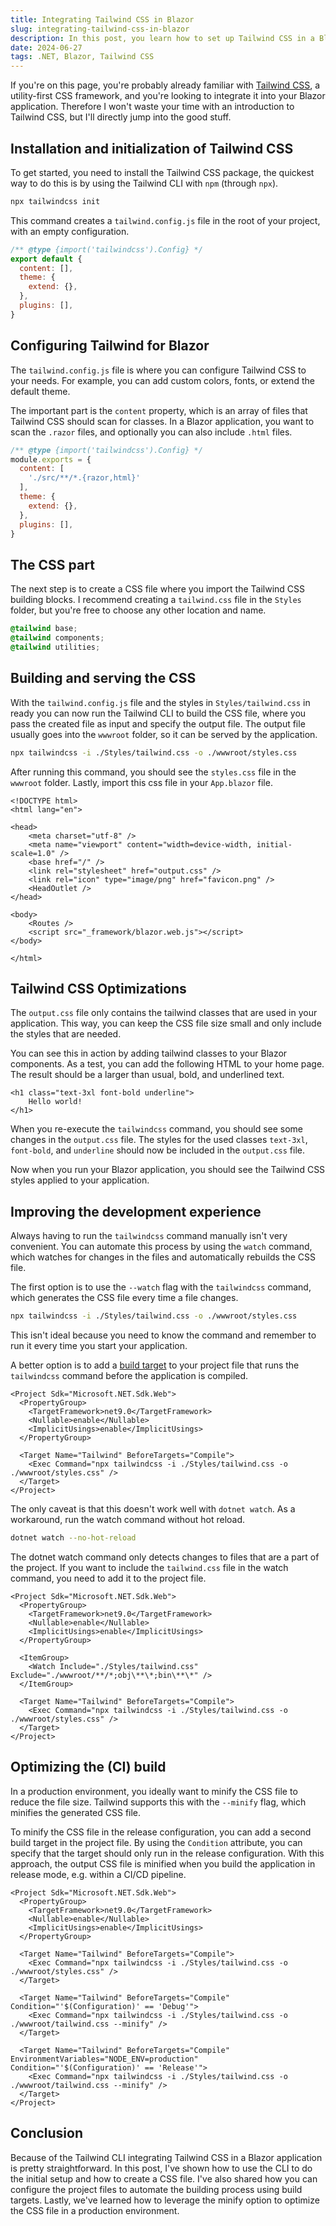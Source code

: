 ```yaml
---
title: Integrating Tailwind CSS in Blazor
slug: integrating-tailwind-css-in-blazor
description: In this post, you learn how to set up Tailwind CSS in a Blazor application, how to optimize the development experience, and how to minify the CSS file in a production environment.
date: 2024-06-27
tags: .NET, Blazor, Tailwind CSS
---
```


If you're on this page, you're probably already familiar with [Tailwind CSS](https://tailwindcss.com/), a utility-first CSS framework, and you're looking to integrate it into your Blazor application.
Therefore I won't waste your time with an introduction to Tailwind CSS, but I'll directly jump into the good stuff.

## Installation and initialization of Tailwind CSS

To get started, you need to install the Tailwind CSS package, the quickest way to do this is by using the Tailwind CLI with `npm` (through `npx`).

```bash
npx tailwindcss init
```

This command creates a `tailwind.config.js` file in the root of your project, with an empty configuration.

```js:tailwind.config.js
/** @type {import('tailwindcss').Config} */
export default {
  content: [],
  theme: {
    extend: {},
  },
  plugins: [],
}
```

## Configuring Tailwind for Blazor

The `tailwind.config.js` file is where you can configure Tailwind CSS to your needs.
For example, you can add custom colors, fonts, or extend the default theme.

The important part is the `content` property, which is an array of files that Tailwind CSS should scan for classes.
In a Blazor application, you want to scan the `.razor` files, and optionally you can also include `.html` files.

```js:tailwind.config.js {3-5}
/** @type {import('tailwindcss').Config} */
module.exports = {
  content: [
    './src/**/*.{razor,html}'
  ],
  theme: {
    extend: {},
  },
  plugins: [],
}
```

## The CSS part

The next step is to create a CSS file where you import the Tailwind CSS building blocks.
I recommend creating a `tailwind.css` file in the `Styles` folder, but you're free to choose any other location and name.

```css:Styles/tailwind.css
@tailwind base;
@tailwind components;
@tailwind utilities;
```

## Building and serving the CSS

With the `tailwind.config.js` file and the styles in `Styles/tailwind.css` in ready you can now run the Tailwind CLI to build the CSS file, where you pass the created file as input and specify the output file.
The output file usually goes into the `wwwroot` folder, so it can be served by the application.

```bash
npx tailwindcss -i ./Styles/tailwind.css -o ./wwwroot/styles.css
```

After running this command, you should see the `styles.css` file in the `wwwroot` folder.
Lastly, import this css file in your `App.blazor` file.

```html:app.blazor {8}
<!DOCTYPE html>
<html lang="en">

<head>
    <meta charset="utf-8" />
    <meta name="viewport" content="width=device-width, initial-scale=1.0" />
    <base href="/" />
    <link rel="stylesheet" href="output.css" />
    <link rel="icon" type="image/png" href="favicon.png" />
    <HeadOutlet />
</head>

<body>
    <Routes />
    <script src="_framework/blazor.web.js"></script>
</body>

</html>
```

## Tailwind CSS Optimizations

The `output.css` file only contains the tailwind classes that are used in your application.
This way, you can keep the CSS file size small and only include the styles that are needed.

You can see this in action by adding tailwind classes to your Blazor components.
As a test, you can add the following HTML to your home page.
The result should be a larger than usual, bold, and underlined text.

```html:Home.razor
<h1 class="text-3xl font-bold underline">
    Hello world!
</h1>
```

When you re-execute the `tailwindcss` command, you should see some changes in the `output.css` file.
The styles for the used classes `text-3xl`, `font-bold`, and `underline` should now be included in the `output.css` file.

Now when you run your Blazor application, you should see the Tailwind CSS styles applied to your application.

## Improving the development experience

Always having to run the `tailwindcss` command manually isn't very convenient.
You can automate this process by using the `watch` command, which watches for changes in the files and automatically rebuilds the CSS file.

The first option is to use the `--watch` flag with the `tailwindcss` command, which generates the CSS file every time a file changes.

```bash
npx tailwindcss -i ./Styles/tailwind.css -o ./wwwroot/styles.css
```

This isn't ideal because you need to know the command and remember to run it every time you start your application.

A better option is to add a [build target](https://learn.microsoft.com/en-us/visualstudio/msbuild/msbuild-targets?view=vs-2022) to your project file that runs the `tailwindcss` command before the application is compiled.

```xml:Tailwind.csproj {8-10}
<Project Sdk="Microsoft.NET.Sdk.Web">
  <PropertyGroup>
    <TargetFramework>net9.0</TargetFramework>
    <Nullable>enable</Nullable>
    <ImplicitUsings>enable</ImplicitUsings>
  </PropertyGroup>

  <Target Name="Tailwind" BeforeTargets="Compile">
    <Exec Command="npx tailwindcss -i ./Styles/tailwind.css -o ./wwwroot/styles.css" />
  </Target>
</Project>
```

The only caveat is that this doesn't work well with `dotnet watch`.
As a workaround, run the watch command without hot reload.

```bash
dotnet watch --no-hot-reload
```

The dotnet watch command only detects changes to files that are a part of the project.
If you want to include the `tailwind.css` file in the watch command, you need to add it to the project file.

```xml:Tailwind.csproj {8-10}
<Project Sdk="Microsoft.NET.Sdk.Web">
  <PropertyGroup>
    <TargetFramework>net9.0</TargetFramework>
    <Nullable>enable</Nullable>
    <ImplicitUsings>enable</ImplicitUsings>
  </PropertyGroup>

  <ItemGroup>
    <Watch Include="./Styles/tailwind.css" Exclude="./wwwroot/**/*;obj\**\*;bin\**\*" />
  </ItemGroup>

  <Target Name="Tailwind" BeforeTargets="Compile">
    <Exec Command="npx tailwindcss -i ./Styles/tailwind.css -o ./wwwroot/styles.css" />
  </Target>
</Project>
```

## Optimizing the (CI) build

In a production environment, you ideally want to minify the CSS file to reduce the file size.
Tailwind supports this with the `--minify` flag, which minifies the generated CSS file.

To minify the CSS file in the release configuration, you can add a second build target in the project file.
By using the `Condition` attribute, you can specify that the target should only run in the release configuration.
With this approach, the output CSS file is minified when you build the application in release mode, e.g. within a CI/CD pipeline.

```xml:Tailwind.csproj {16-18}
<Project Sdk="Microsoft.NET.Sdk.Web">
  <PropertyGroup>
    <TargetFramework>net9.0</TargetFramework>
    <Nullable>enable</Nullable>
    <ImplicitUsings>enable</ImplicitUsings>
  </PropertyGroup>

  <Target Name="Tailwind" BeforeTargets="Compile">
    <Exec Command="npx tailwindcss -i ./Styles/tailwind.css -o ./wwwroot/styles.css" />
  </Target>

  <Target Name="Tailwind" BeforeTargets="Compile" Condition="'$(Configuration)' == 'Debug'">
    <Exec Command="npx tailwindcss -i ./Styles/tailwind.css -o ./wwwroot/tailwind.css --minify" />
  </Target>

  <Target Name="Tailwind" BeforeTargets="Compile" EnvironmentVariables="NODE_ENV=production" Condition="'$(Configuration)' == 'Release'">
    <Exec Command="npx tailwindcss -i ./Styles/tailwind.css -o ./wwwroot/tailwind.css --minify" />
  </Target>
</Project>
```

## Conclusion

Because of the Tailwind CLI integrating Tailwind CSS in a Blazor application is pretty straightforward.
In this post, I've shown how to use the CLI to do the initial setup and how to create a CSS file.
I've also shared how you can configure the project files to automate the building process using build targets.
Lastly, we've learned how to leverage the minify option to optimize the CSS file in a production environment.
